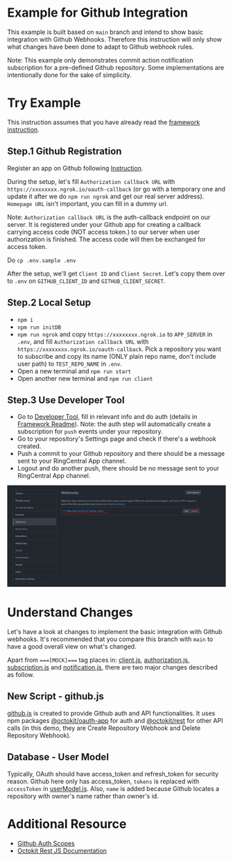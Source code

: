 # Example for Github Integration

This example is built based on `main` branch and intend to show basic integration with Github Webhooks. Therefore this instruction will only show what changes have been done to adapt to Github webhook rules.

Note: This example only demonstrates commit action notification subscription for a pre-defined Github repository. Some implementations are intentionally done for the sake of simplicity.

# Try Example

This instruction assumes that you have already read the [framework instruction](/README.md).

## Step.1 Github Registration

Register an app on Github following [Instruction](https://docs.github.com/en/rest/guides/basics-of-authentication#registering-your-app).

During the setup, let's fill `Authorization callback URL` with `https://xxxxxxxx.ngrok.io/oauth-callback` (or go with a temporary one and update it after we do `npm run ngrok` and get our real server address). `Homepage URL` isn't important, you can fill in a dummy url.

Note: `Authorization callback URL` is the auth-callback endpoint on our server. It is registered under your Github app for creating a callback carrying access code (NOT access token.) to our server when user authorization is finished. The access code will then be exchanged for access token.

Do `cp .env.sample .env`

After the setup, we'll get `Client ID` and `Client Secret`. Let's copy them over to `.env` on `GITHUB_CLIENT_ID` and `GITHUB_CLIENT_SECRET`.

## Step.2 Local Setup

- `npm i`
- `npm run initDB`
- `npm run ngrok` and copy `https://xxxxxxxx.ngrok.io` to `APP_SERVER` in `.env`, and fill `Authorization callback URL` with `https://xxxxxxxx.ngrok.io/oauth-callback`. Pick a repository you want to subscribe and copy its name (ONLY plain repo name, don't include user path) to `TEST_REPO_NAME` in `.env`.
- Open a new terminal and `npm run start`
- Open another new terminal and `npm run client`

## Step.3 Use Developer Tool

- Go to [Developer Tool](https://ringcentral.github.io/ringcentral-notification-app-developer-tool/), fill in relevant info and do auth (details in [Framework Readme](README.md#step3-mock-subscription)). Note: the auth step will automatically create a subscription for `push` events under your repository.
- Go to your repository's Settings page and check if there's a webhook created.
- Push a commit to your Github repository and there should be a message sent to your RingCentral App channel.
- Logout and do another push, there should be no message sent to your RingCentral App channel.

![](./diagram/github-webhook.png)

# Understand Changes

Let's have a look at changes to implement the basic integration with Github webhooks. It's recommended that you compare this branch with `main` to have a good overall view on what's changed.

Apart from `===[MOCK]===` tag places in: [client.js](./src/client/lib/client.js), [authorization.js](./src/server/routes/authorization.js), [subscription.js](./src/server/routes/subscription.js) and [notification.js](./src/server/routes/notification.js), there are two major changes described as follow.

## New Script - github.js

[github.js](./src/server/lib/github.js) is created to provide Github auth and API functionalities. It uses npm packages [@octokit/oauth-app](https://www.npmjs.com/package/@octokit/oauth-app) for auth and [@octokit/rest](https://www.npmjs.com/package/@octokit/rest) for other API calls (in this demo, they are Create Repository Webhook and Delete Repository Webhook).

## Database - User Model

Typically, OAuth should have access_token and refresh_token for security reason. Github here only has access_token, `tokens` is replaced with `accessToken` in [userModel.js](./src/server/db/userModel.js). Also, `name` is added because Github locates a repository with owner's name rather than owner's id.

# Additional Resource
- [Github Auth Scopes](https://docs.github.com/en/developers/apps/building-oauth-apps/scopes-for-oauth-apps)
- [Octokit Rest JS Documentation](https://octokit.github.io/rest.js/v18/)